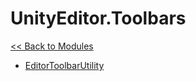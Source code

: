 # UnityEditor.Toolbars
[<< Back to Modules](index.md)
- [EditorToolbarUtility](UnityEditor.Toolbars.EditorToolbarUtility.md)
